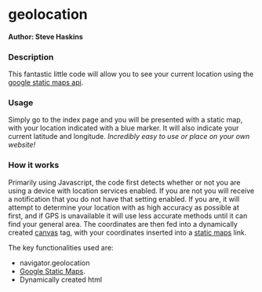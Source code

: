 # geolocation
#### Author: Steve Haskins

### Description

This fantastic little code will allow you to see your current location using the [google static maps api](https://developers.google.com/maps/documentation/staticmaps/ "Google static maps"). 


### Usage
Simply go to the index page and you will be presented with a static map, with your location indicated with a blue marker. It will also indicate your current latitude and longitude. *Incredibly easy to use or place on your own website!*

### How it works
Primarily using Javascript, the code first detects whether or not you are using a device with location services enabled. If you are not you will receive a notification that you do not have that setting enabled. If you are, it will attempt to determine your location with as high accuracy as possible at first, and if GPS is unavailable it will use less accurate methods until it can find your general area. The coordinates are then fed into a dynamically created [canvas](https://developer.mozilla.org/en-US/docs/Web/API/Canvas_API/Tutorial "Mozilla Canvas Tutorial") tag, with your coordinates inserted into a [static maps](https://developers.google.com/maps/documentation/staticmaps/ "Google static maps") link.

The key functionalities used are:
- navigator.geolocation
- [Google Static Maps](https://developers.google.com/maps/documentation/staticmaps/ "Google static maps").
- Dynamically created html